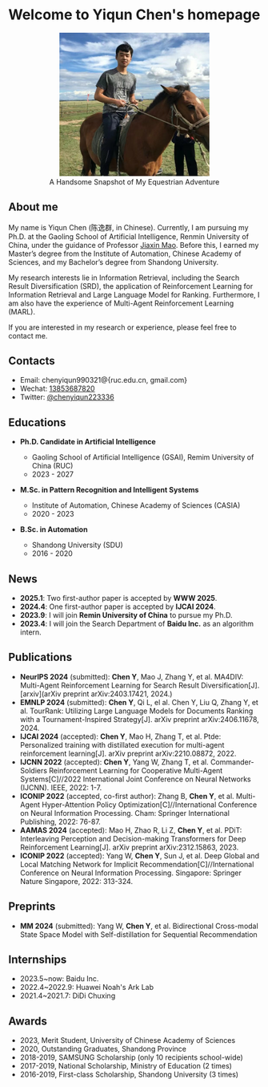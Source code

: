 # Welcome to Yiqun Chen's homepage

<div align="center">
    <img src="personal_picture.jpg" alt="Yiqun Chen" width="300">
    <figcaption>A Handsome Snapshot of My Equestrian Adventure</figcaption>
</div>

## About me

My name is Yiqun Chen (陈逸群, in Chinese). Currently, I am pursuing my Ph.D. at the Gaoling School of Artificial Intelligence, Renmin University of China, under the guidance of Professor [Jiaxin Mao](https://sites.google.com/site/maojiaxin/). Before this, I earned my Master’s degree from the Institute of Automation, Chinese Academy of Sciences, and my Bachelor’s degree from Shandong University. 

My research interests lie in Information Retrieval, including the Search Result Diversification (SRD), the application of Reinforcement Learning for Information Retrieval and Large Language Model for Ranking. Furthermore, I am also have the experience of Multi-Agent Reinforcement Learning (MARL).

If you are interested in my research or experience, please feel free to contact me.

## Contacts
* Email: chenyiqun990321@{ruc.edu.cn, gmail.com}
* Wechat: [13853687820](https://github.com/chenyiqun/chenyiqun.github.io/blob/main/Wechat.jpg)
* Twitter: [@chenyiqun223336](https://twitter.com/search?q=%40chenyiqun223336&src=typed_query)

## Educations


- **Ph.D. Candidate in Artificial Intelligence**
  - Gaoling School of Artificial Intelligence (GSAI), Remim University of China (RUC)
  - 2023 - 2027


- **M.Sc. in Pattern Recognition and Intelligent Systems**
  - Institute of Automation, Chinese Academy of Sciences (CASIA)
  - 2020 - 2023


- **B.Sc. in Automation**
  - Shandong University (SDU)
  - 2016 - 2020

## News

* **2025.1**: Two first-author paper is accepted by **WWW 2025**.
* **2024.4**: One first-author paper is accepted by **IJCAI 2024**.
* **2023.9**: I will join **Remin University of China** to pursue my Ph.D.
* **2023.4**: I will join the Search Department of **Baidu Inc.** as an algorithm intern.

## Publications

* **NeurIPS 2024** (submitted): **Chen Y**, Mao J, Zhang Y, et al. MA4DIV: Multi-Agent Reinforcement Learning for Search Result Diversification[J]. [arxiv](arXiv preprint arXiv:2403.17421, 2024.)
* **EMNLP 2024** (submitted):  **Chen Y**, Qi L, el al. Chen Y, Liu Q, Zhang Y, et al. TourRank: Utilizing Large Language Models for Documents Ranking with a Tournament-Inspired Strategy[J]. arXiv preprint arXiv:2406.11678, 2024.
* **IJCAI 2024** (accepted): **Chen Y**, Mao H, Zhang T, et al. Ptde: Personalized training with distillated execution for multi-agent reinforcement learning[J]. arXiv preprint arXiv:2210.08872, 2022.
* **IJCNN 2022** (accepted): **Chen Y**, Yang W, Zhang T, et al. Commander-Soldiers Reinforcement Learning for Cooperative Multi-Agent Systems[C]//2022 International Joint Conference on Neural Networks (IJCNN). IEEE, 2022: 1-7.
* **ICONIP 2022** (accepted, co-first author): Zhang B, **Chen Y**, et al. Multi-Agent Hyper-Attention Policy Optimization[C]//International Conference on Neural Information Processing. Cham: Springer International Publishing, 2022: 76-87.
* **AAMAS 2024** (accepted): Mao H, Zhao R, Li Z, **Chen Y**, et al. PDiT: Interleaving Perception and Decision-making Transformers for Deep Reinforcement Learning[J]. arXiv preprint arXiv:2312.15863, 2023.
* **ICONIP 2022** (accepted): Yang W, **Chen Y**, Sun J, et al. Deep Global and Local Matching Network for Implicit Recommendation[C]//International Conference on Neural Information Processing. Singapore: Springer Nature Singapore, 2022: 313-324.
  
## Preprints
* **MM 2024** (submitted): Yang W, **Chen Y**, et al. Bidirectional Cross-modal State Space Model with Self-distillation for Sequential Recommendation

## Internships

* 2023.5~now: Baidu Inc.
* 2022.4~2022.9: Huawei Noah's Ark Lab
* 2021.4~2021.7: DiDi Chuxing

## Awards
* 2023, Merit Student, University of Chinese Academy of Sciences
* 2020, Outstanding Graduates, Shandong Province
* 2018-2019, SAMSUNG Scholarship (only 10 recipients school-wide)
* 2017-2019, National Scholarship, Ministry of Education (2 times)
* 2016-2019, First-class Scholarship, Shandong University (3 times)


